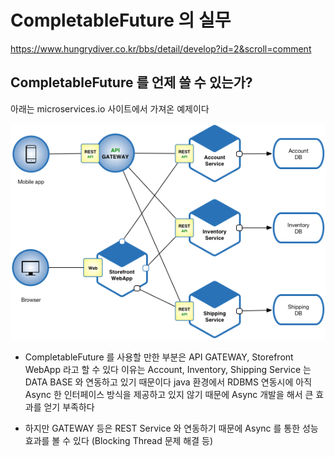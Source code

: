 # CompletableFuture 의 실무
https://www.hungrydiver.co.kr/bbs/detail/develop?id=2&scroll=comment

## CompletableFuture 를 언제 쓸 수 있는가?
아래는 microservices.io 사이트에서 가져온 예제이다

![CompletableFuture](../img/CompletableFuture.png)

- CompletableFuture 를 사용할 만한 부분은 API GATEWAY, Storefront WebApp 라고 할 수 있다
  이유는 Account, Inventory, Shipping Service 는 DATA BASE 와 연동하고 있기 때문이다
  java 환경에서 RDBMS 연동시에 아직 Async 한 인터페이스 방식을 제공하고 있지 않기 때문에 Async 개발을 해서 큰 효과를 얻기 부족하다

- 하지만 GATEWAY 등은 REST Service 와 연동하기 때문에 Async 를 통한 성능 효과를 볼 수 있다 (Blocking Thread 문제 해결 등)